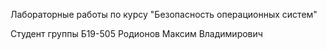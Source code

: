 Лабораторные работы по курсу "Безопасность операционных систем"

Студент группы Б19-505 Родионов Максим Владимирович
